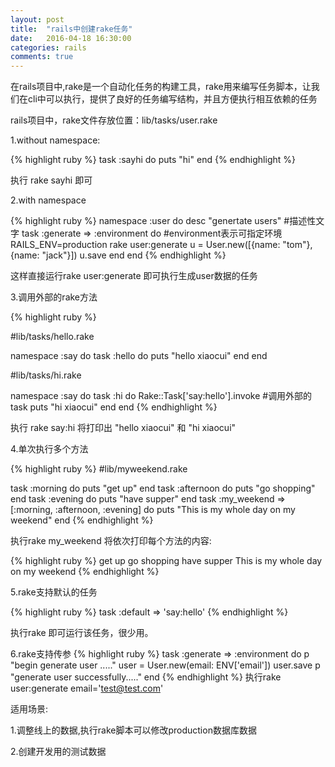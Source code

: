 ```yaml
---
layout: post
title:  "rails中创建rake任务"
date:   2016-04-18 16:30:00
categories: rails
comments: true
---
```

在rails项目中,rake是一个自动化任务的构建工具，rake用来编写任务脚本，让我们在cli中可以执行，提供了良好的任务编写结构，并且方便执行相互依赖的任务

rails项目中，rake文件存放位置：lib/tasks/user.rake

1.without namespace:

{% highlight ruby %}
task :sayhi do
  puts "hi"
end
{% endhighlight %}

执行  rake sayhi  即可

2.with namespace

{% highlight ruby %}
namespace :user do
   desc "genertate users"    #描述性文字
   task :generate => :environment do   #environment表示可指定环境 RAILS_ENV=production rake user:generate
       u = User.new([{name: "tom"},{name: "jack"}])
       u.save
   end
end
{% endhighlight %}

这样直接运行rake user:generate 即可执行生成user数据的任务

3.调用外部的rake方法

{% highlight ruby %}

#lib/tasks/hello.rake

namespace :say do
  task :hello do
    puts "hello xiaocui"
  end
end

#lib/tasks/hi.rake

namespace :say do
  task :hi do
    Rake::Task['say:hello'].invoke   #调用外部的task
    puts "hi xiaocui"
  end
end
{% endhighlight %}

执行  rake say:hi   将打印出 "hello xiaocui" 和 "hi xiaocui"

4.单次执行多个方法

{% highlight ruby %}
#lib/myweekend.rake

task :morning do
  puts "get up"
end
task :afternoon do
  puts "go shopping"
end
task :evening do
  puts "have supper"
end
task :my_weekend => [:morning, :afternoon, :evening] do
   puts "This is my whole day on my weekend"
end
{% endhighlight %}

执行rake my_weekend 将依次打印每个方法的内容:

{% highlight ruby %}
get up
go shopping
have supper
This is my whole day on my weekend
{% endhighlight %}

5.rake支持默认的任务

{% highlight ruby %}
task :default => 'say:hello'
{% endhighlight %}

执行rake 即可运行该任务，很少用。

6.rake支持传参
{% highlight ruby %}
task :generate => :environment do
  p "begin generate user ....."
  user = User.new(email: ENV['email'])
  user.save
  p "generate user successfully....."
end
{% endhighlight %}
执行rake user:generate email='test@test.com'


﻿适用场景:

1.调整线上的数据,执行rake脚本可以修改production数据库数据

2.创建开发用的测试数据